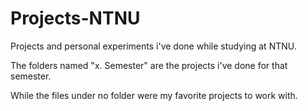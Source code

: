 # Projects-NTNU
Projects and personal experiments i've done while studying at NTNU.

The folders named "x. Semester" are the projects i've done for that semester.

While the files under no folder were my favorite projects to work with.
